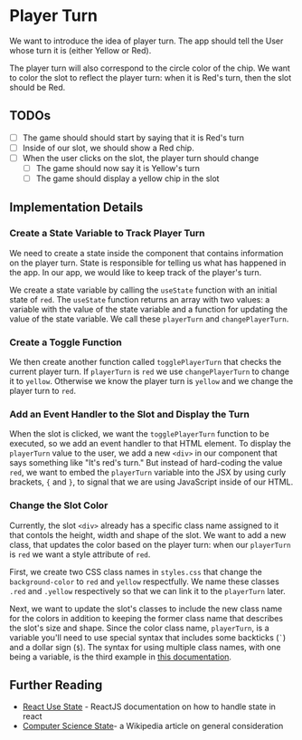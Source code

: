 # Player Turn
We want to introduce the idea of player turn. The app should tell the User whose turn it is (either Yellow or Red).

The player turn will also correspond to the circle color of the chip. We want to color the slot to reflect the player turn: when it is Red's turn, then the slot should be Red.

## TODOs
 - [ ] The game should should start by saying that it is Red's turn
 - [ ] Inside of our slot, we should show a Red chip.
 - [ ] When the user clicks on the slot, the player turn should change
   - [ ] The game should now say it is Yellow's turn
   - [ ] The game should display a yellow chip in the slot

## Implementation Details
### Create a State Variable to Track Player Turn
We need to create a state inside the <App> component that contains information on the player turn. State is responsible for telling us what has happened in the app. In our app, we would like to keep track of the player's turn.

We create a state variable by calling the `useState` function with an initial state of `red`. The `useState` function returns an array with two values: a variable with the value of the state variable and a function for updating the value of the state variable. We call these `playerTurn` and `changePlayerTurn`.

### Create a Toggle Function
We then create another function called `togglePlayerTurn` that checks the current player turn. If `playerTurn` is `red` we use `changePlayerTurn` to change it to `yellow`. Otherwise we know the player turn is `yellow` and we change the player turn to `red`.

### Add an Event Handler to the Slot and Display the Turn
When the slot is clicked, we want the `togglePlayerTurn` function to be executed, so we add an event handler to that HTML element. To display the `playerTurn` value to the user, we add a new `<div>` in our <App> component that says something like "It's red's turn." But instead of hard-coding the value `red`, we want to embed the `playerTurn` variable into the JSX by using curly brackets, `{` and `}`, to signal that we are using JavaScript inside of our HTML. 

### Change the Slot Color
Currently, the slot `<div>` already has a specific class name assigned to it that contols the height, width and shape of the slot. We want to add a new class, that updates the color based on the player turn: when our `playerTurn` is `red` we want a style attribute of `red`. 
 
First, we create two CSS class names in `styles.css` that change the `background-color` to `red` and `yellow` respectfully. We name these classes `.red` and `.yellow` respectively so that we can link it to the `playerTurn` later. 
 
Next, we want to update the slot's classes to include the new class name for the colors in addition to keeping the former class name that describes the slot's size and shape. Since the color class name, `playerTurn`, is a variable you'll need to use special syntax that includes some backticks (`` ` ``) and a dollar sign (`$`). The syntax for using multiple class names, with one being a variable,  is the third example in [this documentation](https://medium.com/@christopherpecoraro/how-to-use-variables-strings-inside-classname-attributes-in-gatsby-7baebf360b05). 


## Further Reading
 - [React Use State](https://www.google.com/search?q=react+use+state) - ReactJS documentation on how to handle state in react
 - [Computer Science State](https://www.google.com/search?q=computer+science+state)- a Wikipedia article on general consideration
